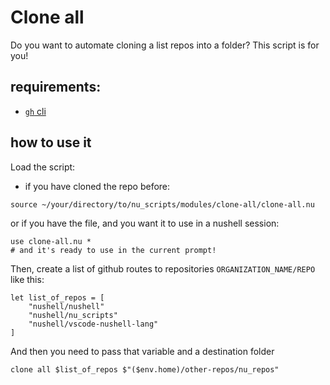 # Clone all

Do you want to automate cloning a list repos into a folder? This script is for you!


## requirements:
- [`gh` cli](https://github.com/cli/cli)

## how to use it

Load the script:

- if you have cloned the repo before:

```nushell env.nu
source ~/your/directory/to/nu_scripts/modules/clone-all/clone-all.nu
```

or if you have the file, and you want it to use in a nushell session:

```nushell
use clone-all.nu *
# and it's ready to use in the current prompt!
```

Then, create a list of github routes to repositories `ORGANIZATION_NAME/REPO`
like this:

```nu
let list_of_repos = [
    "nushell/nushell"
    "nushell/nu_scripts"
    "nushell/vscode-nushell-lang"
]
```

And then you need to pass that variable and a destination folder

```nu
clone all $list_of_repos $"($env.home)/other-repos/nu_repos"
```
